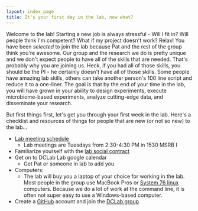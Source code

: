 ```yaml
---
layout: index_page
title: It's your first day in the lab, now what?
---
```


Welcome to the lab! Starting a new job is always stressful - Will I fit in? Will people think I'm competent? What if my project doesn't work? Relax! You have been *selected* to join the lab because Pat and the rest of the group think you're awesome. Our group and the research we do is pretty unique and we don't expect people to have all of the skills that are needed. That's probably why you are joining us. Heck, if you had all of those skills, you should be the PI - he certainly doesn't have all of those skills. Some people have amazing lab skills, others can take another person's 100 line script and reduce it to a one-liner. The goal is that by the end of your time in the lab, you will have grown in your ability to design experiments, execute microbiome-based experiments, analyze cutting-edge data, and disseminate your research.

But first things first, let's get you through your first week in the lab. Here's a checklist and resources of things for people that are new (or not so new) to the lab...

* [Lab meeting schedule](schedule.html)
  * Lab meetings are Tuesdays from 2:30-4:30 PM in 1530 MSRB I
* Familiarize yourself with the [lab social contract](social_contract.html)
* Get on to DCLab Lab google calendar
	* Get Pat or someone in lab to add you
* Computers:
	* The lab will buy you a laptop of your choice for working in the lab.
Most people in the group use MacBook Pros or [System 76 linux](https://system76.com) computers. 
Because we do a lot of work at the command line, it is often not super easy to use a Windows-based computer. 
* Create a [GitHub](http://www.github.com) account and join the [DCLab group](http://www.github.com/dclab-skku)

